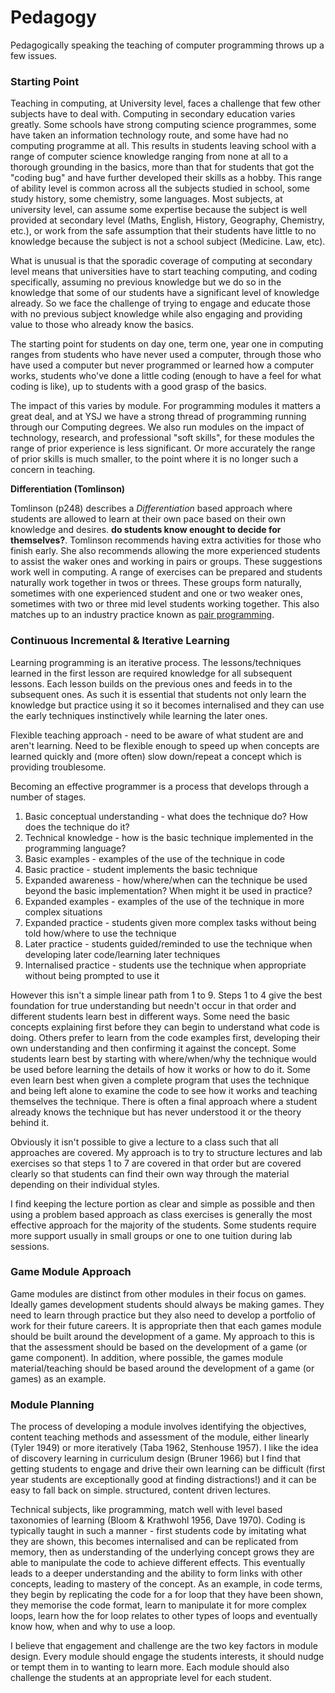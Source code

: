 # Pedagogy

Pedagogically speaking the teaching of computer programming throws up a few issues.  

### Starting Point

Teaching in computing, at University level, faces a challenge that few other subjects have to deal with. Computing in secondary education varies greatly. Some schools have strong computing science programmes, some have taken an information technology route, and some have had no computing programme at all. This results in students leaving school with a range of computer science knowledge ranging from none at all to a thorough grounding in the basics, more than that for students that got the "coding bug" and have further developed their skills as a hobby. This range of ability level is common across all the subjects studied in school, some study history, some chemistry, some languages. Most subjects, at university level, can assume some expertise because the subject is well provided at secondary level (Maths, English, History, Geography, Chemistry, etc.), or work from the safe assumption that their students have little to no knowledge because the subject is not a school subject (Medicine. Law, etc).  

What is unusual is that the sporadic coverage of computing at secondary level means that universities have to start teaching computing, and coding specifically, assuming no previous knowledge but we do so in the knowledge that some of our students have a significant level of knowledge already. So we face the challenge of trying to engage and educate those with no previous subject knowledge while also engaging and providing value to those who already know the basics.  

The starting point for students on day one, term one, year one in computing ranges from students who have never used a computer, through those who have used a computer but never programmed or learned how a computer works, students who've done a little coding (enough to have a feel for what coding is like), up to students with a good grasp of the basics.  

The impact of this varies by module. For programming modules it matters a great deal, and at YSJ we have a strong thread of programming running through our Computing degrees. We also run modules on the impact of technology, research, and professional "soft skills", for these modules the range of prior experience is less significant. Or more accurately the range of prior skills is much smaller, to the point where it is no longer such a concern in teaching.  

**Differentiation (Tomlinson)**  

Tomlinson (p248) describes a *Differentiation* based approach where students are allowed to learn at their own pace based on their own knowledge and desires. **do students know enought to decide for themselves?**. Tomlinson recommends having extra activities for those who finish early. She also recommends allowing the more experienced students to assist the waker ones and working in pairs or groups. These suggestions work well in computing. A range of exercises can be prepared and students naturally work together in twos or threes. These groups form naturally, sometimes with one experienced student and one or two weaker ones, sometimes with two or three mid level students working together. This also matches up to an industry practice known as [pair programming](https://en.wikipedia.org/wiki/Pair_programming). 

### Continuous Incremental & Iterative Learning

Learning programming is an iterative process. The lessons/techniques learned in the first lesson are required knowledge for all subsequent lessons. Each lesson builds on the previous ones and feeds in to the subsequent ones. As such it is essential that students not only learn the knowledge but practice using it so it becomes internalised and they can use the early techniques instinctively while learning the later ones.  

Flexible teaching approach - need to be aware of what student are and aren't learning. Need to be flexible enough to speed up when concepts are learned quickly and (more often) slow down/repeat a concept which is providing troublesome.

Becoming an effective programmer is a process that develops through a number of stages.  

1. Basic conceptual understanding - what does the technique do? How does the technique do it? 
2. Technical knowledge - how is the basic technique implemented in the programming language?
3. Basic examples - examples of the use of the technique in code
4. Basic practice - student implements the basic technique
5. Expanded awareness - how/where/when can the technique be used beyond the basic implementation? When might it be used in practice?
6. Expanded examples - examples of the use of the technique in more complex situations
7. Expanded practice - students given more complex tasks without being told how/where to use the technique
8. Later practice - students guided/reminded to use the technique when developing later code/learning later techniques
9. Internalised practice - students use the technique when appropriate without being prompted to use it

However this isn't a simple linear path from 1 to 9. Steps 1 to 4 give the best foundation for true understanding but needn't occur in that order and different students learn best in different ways. Some need the basic concepts explaining first before they can begin to understand what code is doing. Others prefer to learn from the code examples first, developing their own understanding and then confirming it against the concept. Some students learn best by starting with where/when/why the technique would be used before learning the details of how it works or how to do it. Some even learn best when given a complete program that uses the technique and being left alone to examine the code to see how it works and teaching themselves the technique. There is often a final approach where a student already knows the technique but has never understood it or the theory behind it.    

Obviously it isn't possible to give a lecture to a class such that all approaches are covered. My approach is to try to structure lectures and lab exercises so that steps 1 to 7 are covered in that order but are covered clearly so that students can find their own way through the material depending on their individual styles.  

I find keeping the lecture portion as clear and simple as possible and then using a problem based approach as class exercises is generally the most effective approach for the majority of the students. Some students require more support usually in small groups or one to one tuition during lab sessions.  

### Game Module Approach

Game modules are distinct from other modules in their focus on games. Ideally games development students should always be making games. They need to learn through practice but they also need to develop a portfolio of work for their future careers. It is appropriate then that each games module should be built around the development of a game. My approach to this is that the assessment should be based on the development of a game (or game component). In addition, where possible, the games module material/teaching should be based around the development of a game (or games) as an example.  

### Module Planning

The process of developing a module involves identifying the objectives, content teaching methods and assessment of the module, either linearly (Tyler 1949) or more iteratively (Taba 1962, Stenhouse 1957). I like the idea of discovery learning in curriculum design (Bruner 1966) but I find that getting students to engage and drive their own learning can be difficult (first year students are exceptionally good at finding distractions!) and it can be easy to fall back on simple. structured, content driven lectures.  

Technical subjects, like programming, match well with level based taxonomies of learning (Bloom & Krathwohl 1956, Dave 1970). Coding is typically taught in such a manner - first students code by imitating what they are shown, this becomes internalised and can be replicated from memory, then as understanding of the underlying concept grows they are able to manipulate the code to achieve different effects. This eventually leads to a deeper understanding and the ability to form links with other concepts, leading to mastery of the concept. As an example, in code terms, they begin by replicating the code for a for loop that they have been shown, they memorise the code format, learn to manipulate it for more complex loops, learn how the for loop relates to other types of loops and eventually know how, when and why to use a loop.  

I believe that engagement and challenge are the two key factors in module design. Every module should engage the students interests, it should nudge or tempt them in to wanting to learn more. Each module should also challenge the students at an appropriate level for each student.   

